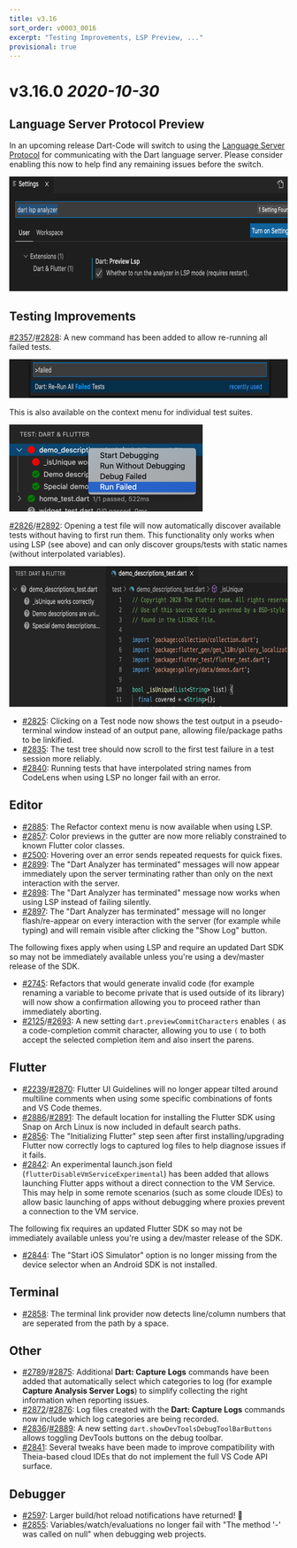 ```yaml
---
title: v3.16
sort_order: v0003_0016
excerpt: "Testing Improvements, LSP Preview, ..."
provisional: true
---
```


# v3.16.0 *2020-10-30*

## Language Server Protocol Preview

In an upcoming release Dart-Code will switch to using the [Language Server Protocol](https://microsoft.github.io/language-server-protocol/) for communicating with the Dart language server. Please consider enabling this now to help find any remaining issues before the switch.

<img src="/images/release_notes/v3.16/lsp_preview.png" width="700" height="207" />

## Testing Improvements

[#2357](https://github.com/Dart-Code/Dart-Code/issues/2357)/[#2828](https://github.com/Dart-Code/Dart-Code/issues/2828): A new command has been added to allow re-running all failed tests.

<img src="/images/release_notes/v3.16/test_run_failed.png" width="700" height="70" />

This is also available on the context menu for individual test suites.

<img src="/images/release_notes/v3.16/test_run_failed_context.png" width="350" height="157" />

[#2826](https://github.com/Dart-Code/Dart-Code/issues/2826)/[#2892](https://github.com/Dart-Code/Dart-Code/issues/2892): Opening a test file will now automatically discover available tests without having to first run them. This functionality only works when using LSP (see above) and can only discover groups/tests with static names (without interpolated variables).

<img src="/images/release_notes/v3.16/test_discovery.png" width="700" height="254" />

- [#2825](https://github.com/Dart-Code/Dart-Code/issues/2825): Clicking on a Test node now shows the test output in a pseudo-terminal window instead of an output pane, allowing file/package paths to be linkified.
- [#2835](https://github.com/Dart-Code/Dart-Code/issues/2835): The test tree should now scroll to the first test failure in a test session more reliably.
- [#2840](https://github.com/Dart-Code/Dart-Code/issues/2840): Running tests that have interpolated string names from CodeLens when using LSP no longer fail with an error.

## Editor

- [#2885](https://github.com/Dart-Code/Dart-Code/issues/2885): The Refactor context menu is now available when using LSP.
- [#2857](https://github.com/Dart-Code/Dart-Code/issues/2857): Color previews in the gutter are now more reliably constrained to known Flutter color classes.
- [#2500](https://github.com/Dart-Code/Dart-Code/issues/2500): Hovering over an error sends repeated requests for quick fixes.
- [#2899](https://github.com/Dart-Code/Dart-Code/issues/2899): The "Dart Analyzer has terminated" messages will now appear immediately upon the server terminating rather than only on the next interaction with the server.
- [#2898](https://github.com/Dart-Code/Dart-Code/issues/2898): The "Dart Analyzer has terminated" message now works when using LSP instead of failing silently.
- [#2897](https://github.com/Dart-Code/Dart-Code/issues/2897): The "Dart Analyzer has terminated" message will no longer flash/re-appear on every interaction with the server (for example while typing) and will remain visible after clicking the "Show Log" button.

The following fixes apply when using LSP and require an updated Dart SDK so may not be immediately available unless you're using a dev/master release of the SDK.

- [#2745](https://github.com/Dart-Code/Dart-Code/issues/2745): Refactors that would generate invalid code (for example renaming a variable to become private that is used outside of its library) will now show a confirmation allowing you to proceed rather than immediately aborting.
- [#2125](https://github.com/Dart-Code/Dart-Code/issues/2125)/[#2693](https://github.com/Dart-Code/Dart-Code/issues/2693): A new setting `dart.previewCommitCharacters` enables `(` as a code-completion commit character, allowing you to use `(` to both accept the selected completion item and also insert the parens.

## Flutter

- [#2239](https://github.com/Dart-Code/Dart-Code/issues/2239)/[#2870](https://github.com/Dart-Code/Dart-Code/issues/2870): Flutter UI Guidelines will no longer appear tilted around multiline comments when using some specific combinations of fonts and VS Code themes.
- [#2886](https://github.com/Dart-Code/Dart-Code/issues/2886)/[#2891](https://github.com/Dart-Code/Dart-Code/issues/2891): The default location for installing the Flutter SDK using Snap on Arch Linux is now included in default search paths.
- [#2856](https://github.com/Dart-Code/Dart-Code/issues/2856): The "Initializing Flutter" step seen after first installing/upgrading Flutter now correctly logs to captured log files to help diagnose issues if it fails.
- [#2842](https://github.com/Dart-Code/Dart-Code/issues/2842): An experimental launch.json field (`flutterDisableVmServiceExperimental`) has been added that allows launching Flutter apps without a direct connection to the VM Service. This may help in some remote scenarios (such as some cloude IDEs) to allow basic launching of apps without debugging where proxies prevent a connection to the VM service.

The following fix requires an updated Flutter SDK so may not be immediately available unless you're using a dev/master release of the SDK.

- [#2844](https://github.com/Dart-Code/Dart-Code/issues/2844): The "Start iOS Simulator" option is no longer missing from the device selector when an Android SDK is not installed.

## Terminal

- [#2858](https://github.com/Dart-Code/Dart-Code/issues/2858): The terminal link provider now detects line/column numbers that are seperated from the path by a space.

## Other

- [#2789](https://github.com/Dart-Code/Dart-Code/issues/2789)/[#2875](https://github.com/Dart-Code/Dart-Code/issues/2875): Additional **Dart: Capture Logs** commands have been added that automatically select which categories to log (for example **Capture Analysis Server Logs**) to simplify collecting the right information when reporting issues.
- [#2872](https://github.com/Dart-Code/Dart-Code/issues/2872)/[#2876](https://github.com/Dart-Code/Dart-Code/issues/2876): Log files created with the **Dart: Capture Logs** commands now include which log categories are being recorded.
- [#2836](https://github.com/Dart-Code/Dart-Code/issues/2836)/[#2889](https://github.com/Dart-Code/Dart-Code/issues/2889): A new setting `dart.showDevToolsDebugToolBarButtons` allows toggling DevTools buttons on the debug toolbar.
- [#2841](https://github.com/Dart-Code/Dart-Code/issues/2841): Several tweaks have been made to improve compatibility with Theia-based cloud IDEs that do not implement the full VS Code API surface.

## Debugger

- [#2597](https://github.com/Dart-Code/Dart-Code/issues/2597): Larger build/hot reload notifications have returned! 🎉
- [#2855](https://github.com/Dart-Code/Dart-Code/issues/2855): Variables/watch/evaluations no longer fail with "The method '-' was called on null" when debugging web projects.

